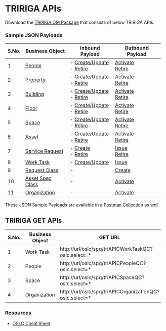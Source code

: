 # TRIRIGA APIs

Download the [TRIRIGA OM Package](/docs/ompackages/) that consists of below TRIRIGA APIs.

### Sample JSON Payloads

S.No. | Business Object | Inbound Payload | Outbound Payload
---|---|---|---
1 | [People](/markdowns/People.md) | - [Create/Update](/docs/Payload_IN_Create_People.json) <br> - [Retire](/docs/Payload_IN_Retire_People.json) | [Activate](/docs/Payload_OUT_Activate_People.json) <br> [Retire](/docs/Payload_OUT_Retire_People.json)
2 | [Property](/markdowns/Property.md) | - [Create/Update](/docs/Payload_IN_Create_Property.json) <br> - [Retire](/docs/Payload_IN_Retire_Property.json) | [Activate](/docs/Payload_OUT_Property.json) <br> [Retire](/docs/Payload_OUT_Property.json) 
3 | [Building](/markdowns/Building.md) | - [Create/Update](/docs/Payload_IN_Create_Building.json) <br> - [Retire](/docs/Payload_IN_Retire_Building.json) | [Activate](/docs/Payload_OUT_Building.json) <br> [Retire](/docs/Payload_OUT_Building.json) 
4 | [Floor](/markdowns/Floor.md) | - [Create/Update](/docs/Payload_IN_Create_Floor.json) <br> - [Retire](/docs/Payload_IN_Retire_Floor.json) | [Activate](/docs/Payload_OUT_Floor.json) <br> [Retire](/docs/Payload_OUT_Floor.json)
5 | [Space](/markdowns/Space.md) | - [Create/Update](/docs/Payload_IN_Create_Space.json) <br> - [Retire](/docs/Payload_IN_Retire_Space.json) | [Activate](/docs/Payload_OUT_Space.json) <br> [Retire](/docs/Payload_OUT_Space.json)
6 | [Asset](/markdowns/Asset.md) | - [Create/Update](/docs/Payload_IN_Create_Asset.json) <br> - [Retire](/docs/Payload_IN_Retire_Asset.json) | [Activate](/docs/Payload_OUT_Asset.json) <br> [Retire](/docs/Payload_OUT_Asset.json)
7 | [Service Request](/markdowns/ServiceRequest.md) | - [Create](/docs/Payload_IN_Create_ServiceRequest.json) <br> - [Retire](/docs/Payload_IN_Retire_ServiceRequest.json) | [Issue](/docs/Payload_OUT_ServiceRequest.json) <br> [Retire](/docs/Payload_OUT_ServiceRequest.json)
8 | [Work Task](/markdowns/WorkTask.md) | - [Create/Update](/docs/Payload_IN_Create_WorkTask.json) | [Issue](/docs/Payload_OUT_WorkTask.json) | inbound_flow
9 | [Request Class](/markdowns/RequestClass.md) | - | [Create](/docs/Payload_OUT_RequestClass.json) 
10 | [Asset Spec Class](/markdowns/AssetSpecClass.md) | - | [Activate](/docs/Payload_OUT_AssetSpecClass.json)
11 | [Organization](/markdowns/Organization.md) | - | [Activate](/docs/Payload_OUT_Organization.json)



These JSON Sample Payloads are available in a [Postman Collection](/docs/APIConnect_v2.postman_collection.json) as well.

## TRIRIGA GET APIs

   S.No. | Business Object | GET URL
   ---|---|---
   1 | Work Task | http://url/oslc/spq/triAPICWorkTaskQC?oslc.select=*
   2 | People | http://url/oslc/spq/triAPICPeopleQC?oslc.select=*
   3 | Space  | http://url/oslc/spq/triAPICSpaceQC?oslc.select=*
   4 | Organization | http://url/oslc/spq/triAPICOrganizationQC?oslc.select=*
   
### Resources
 
 - [OSLC Cheat Sheet](/markdowns/oslccheatsheet.md)



